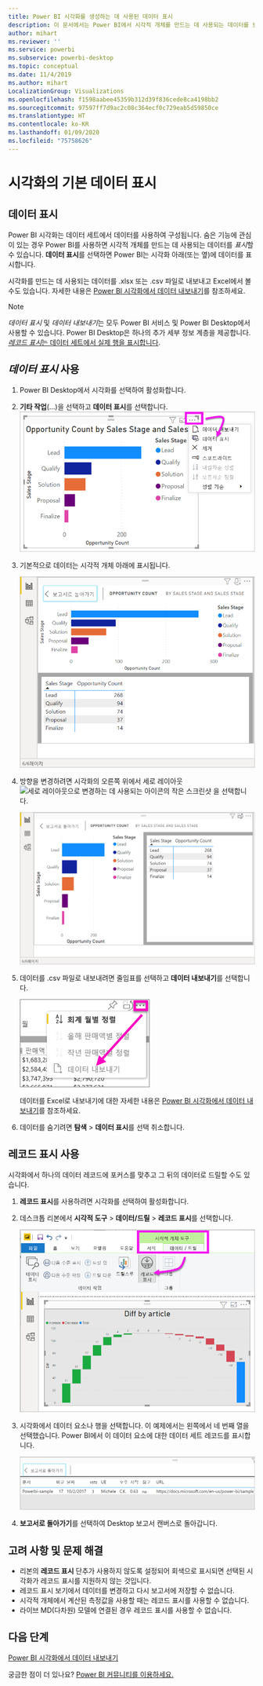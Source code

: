 ```yaml
---
title: Power BI 시각화를 생성하는 데 사용된 데이터 표시
description: 이 문서에서는 Power BI에서 시각적 개체를 만드는 데 사용되는 데이터를 보는 방법 및 해당 데이터를 .csv 파일로 내보내는 방법을 설명합니다.
author: mihart
ms.reviewer: ''
ms.service: powerbi
ms.subservice: powerbi-desktop
ms.topic: conceptual
ms.date: 11/4/2019
ms.author: mihart
LocalizationGroup: Visualizations
ms.openlocfilehash: f1598aabee45359b312d39f836cede8ca4198bb2
ms.sourcegitcommit: 97597ff7d9ac2c08c364ecf0c729eab5d59850ce
ms.translationtype: HT
ms.contentlocale: ko-KR
ms.lasthandoff: 01/09/2020
ms.locfileid: "75758626"
---
```

# <a name="display-a-visualizations-underlying-data"></a>시각화의 기본 데이터 표시

## <a name="show-data"></a>데이터 표시
Power BI 시각화는 데이터 세트에서 데이터를 사용하여 구성됩니다. 숨은 기능에 관심이 있는 경우 Power BI를 사용하면 시각적 개체를 만드는 데 사용되는 데이터를 *표시*할 수 있습니다. **데이터 표시**를 선택하면 Power BI는 시각화 아래(또는 옆)에 데이터를 표시합니다.

시각화를 만드는 데 사용되는 데이터를 .xlsx 또는 .csv 파일로 내보내고 Excel에서 볼 수도 있습니다. 자세한 내용은 [Power BI 시각화에서 데이터 내보내기](power-bi-visualization-export-data.md)를 참조하세요.

> [!NOTE]
> *데이터 표시* 및 *데이터 내보내기*는 모두 Power BI 서비스 및 Power BI Desktop에서 사용할 수 있습니다. Power BI Desktop은 하나의 추가 세부 정보 계층을 제공합니다. [*레코드 표시*는 데이터 세트에서 실제 행을 표시합니다](../desktop-see-data-see-records.md).
> 
> 

## <a name="using-show-data"></a>*데이터 표시* 사용 
1. Power BI Desktop에서 시각화를 선택하여 활성화합니다.

2. **기타 작업**(...)을 선택하고 **데이터 표시**를 선택합니다. 
    ![데이터 표시의 표시 옵션](media/service-reports-show-data/power-bi-more-action.png)


3. 기본적으로 데이터는 시각적 개체 아래에 표시됩니다.
   
   ![시각적 개체 및 데이터 세로 표시](media/service-reports-show-data/power-bi-show-data-below.png)

4. 방향을 변경하려면 시각화의 오른쪽 위에서 세로 레이아웃 ![세로 레이아웃으로 변경하는 데 사용되는 아이콘의 작은 스크린샷](media/service-reports-show-data/power-bi-vertical-icon-new.png) 을 선택합니다.
   
   ![시각적 개체 및 데이터 가로 표시](media/service-reports-show-data/power-bi-show-data-side.png)
5. 데이터를 .csv 파일로 내보내려면 줄임표를 선택하고 **데이터 내보내기**를 선택합니다.
   
    ![데이터 내보내기 선택](media/service-reports-show-data/power-bi-export-data-new.png)
   
    데이터를 Excel로 내보내기에 대한 자세한 내용은 [Power BI 시각화에서 데이터 내보내기](power-bi-visualization-export-data.md)를 참조하세요.
6. 데이터를 숨기려면 **탐색** > **데이터 표시**를 선택 취소합니다.

## <a name="using-show-records"></a>레코드 표시 사용
시각화에서 하나의 데이터 레코드에 포커스를 맞추고 그 뒤의 데이터로 드릴할 수도 있습니다. 

1. **레코드 표시**를 사용하려면 시각화를 선택하여 활성화합니다. 

2. 데스크톱 리본에서 **시각적 도구** > **데이터/드릴** > **레코드 표시**를 선택합니다. 

    ![레코드 표시가 선택된 스크린샷.](media/service-reports-show-data/power-bi-see-record.png)

3. 시각화에서 데이터 요소나 행을 선택합니다. 이 예제에서는 왼쪽에서 네 번째 열을 선택했습니다. Power BI에서 이 데이터 요소에 대한 데이터 세트 레코드를 표시합니다.

    ![데이터 세트의 단일 레코드 스크린샷.](media/service-reports-show-data/power-bi-row.png)

4. **보고서로 돌아가기**를 선택하여 Desktop 보고서 캔버스로 돌아갑니다. 

## <a name="considerations-and-troubleshooting"></a>고려 사항 및 문제 해결

- 리본의 **레코드 표시** 단추가 사용하지 않도록 설정되어 회색으로 표시되면 선택된 시각화가 레코드 표시를 지원하지 않는 것입니다.
- 레코드 표시 보기에서 데이터를 변경하고 다시 보고서에 저장할 수 없습니다.
- 시각적 개체에서 계산된 측정값을 사용할 때는 레코드 표시를 사용할 수 없습니다.
- 라이브 MD(다차원) 모델에 연결된 경우 레코드 표시를 사용할 수 없습니다.  

## <a name="next-steps"></a>다음 단계
[Power BI 시각화에서 데이터 내보내기](power-bi-visualization-export-data.md)    

궁금한 점이 더 있나요? [Power BI 커뮤니티를 이용하세요.](https://community.powerbi.com/)

